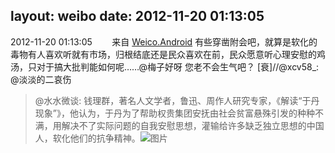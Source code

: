 layout: weibo
date: 2012-11-20 01:13:05
---
<meta name="referrer" content="no-referrer" />

2012-11-20 01:13:05  &nbsp;&nbsp;&nbsp;&nbsp;&nbsp;&nbsp; 来自 <a href="http://app.weibo.com/t/feed/l4RWD" rel="nofollow">Weico.Android</a>
有些穿凿附会吧，就算是软化的毒物有人喜欢听就有市场，归根结底还是民众喜欢在前，民众愿意听心理安慰的鸡汤，只对于搞大批判能如何呢……@梅子好呀 您老不会生气吧？ [衰]//@xcv58_: @淡淡的二哀伤 
>  @水水微谈: 钱理群，著名人文学者，鲁迅、周作人研究专家，《解读“于丹现象”》，他认为，于丹为了帮助权贵集团安抚由社会贫富悬殊引发的种种不满，用解决不了实际问题的自我安慰思想，灌输给许多缺乏独立思想的中国人，软化他们的抗争精神。 ​​​
>  ![图片](https://ww4.sinaimg.cn/large/4c246125gw1dz02lu9ghwj.jpg)
